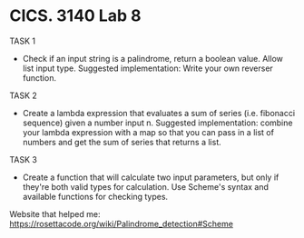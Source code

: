 # CICS. 3140 Lab 8
TASK 1
- Check if an input string is a palindrome, return a boolean value. Allow list input type. Suggested implementation: Write your own reverser function.

TASK 2
- Create a lambda expression that evaluates a sum of series (i.e. fibonacci sequence) given a number input n. Suggested implementation: combine your lambda expression with a map so that you can pass in a list of numbers and get the sum of series that returns a list.

TASK 3
- Create a function that will calculate two input parameters, but only if they're both valid types for calculation. Use Scheme's syntax and available functions for checking types.

Website that helped me: https://rosettacode.org/wiki/Palindrome_detection#Scheme
